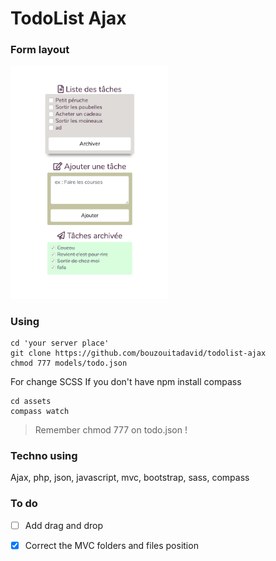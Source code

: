 # TodoList Ajax

### Form layout
<img src=".../../todolist.png" width="50%" alt="todolist">

### Using
```
cd 'your server place'
git clone https://github.com/bouzouitadavid/todolist-ajax
chmod 777 models/todo.json 
```
For change SCSS
If you don't have npm install compass
```
cd assets
compass watch
```
> Remember chmod 777 on todo.json !

### Techno using
Ajax, php, json, javascript, mvc, bootstrap, sass, compass

### To do
- [ ] Add drag and drop
- [x] Correct the MVC folders and files position


